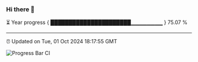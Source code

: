 ### Hi there 👋

⏳ Year progress { ██████████████████████▁▁▁▁▁▁▁▁ } 75.07 %

---

⏰ Updated on Tue, 01 Oct 2024 18:17:55 GMT

![Progress Bar CI](https://github.com/liununu/liununu/workflows/Progress%20Bar%20CI/badge.svg)
